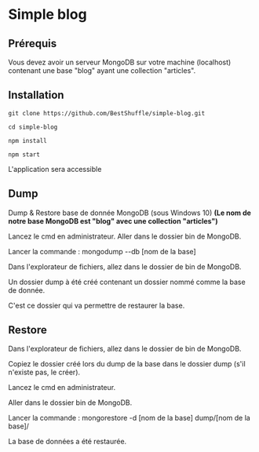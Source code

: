 
# Simple blog

## Prérequis

Vous devez avoir un serveur MongoDB sur votre machine (localhost) contenant une base "blog" ayant une collection "articles".

## Installation

    git clone https://github.com/BestShuffle/simple-blog.git

    cd simple-blog

    npm install

    npm start

L'application sera accessible 

## Dump

Dump & Restore base de donnée MongoDB (sous Windows 10)
**(Le nom de notre base MongoDB est "blog" avec une collection "articles")**
  
Lancez le cmd en administrateur.
Aller dans le dossier bin de MongoDB.

Lancer la commande : mongodump --db [nom de la base]

Dans l'explorateur de fichiers, allez dans le dossier de bin de MongoDB.

Un dossier dump à été créé contenant un dossier nommé comme la base de donnée.

C'est ce dossier qui va permettre de restaurer la base.

## Restore

Dans l'explorateur de fichiers, allez dans le dossier de bin de MongoDB.

Copiez le dossier créé lors du dump de la base dans le dossier dump (s'il n'existe pas, le créer).

Lancez le cmd en administrateur.

Aller dans le dossier bin de MongoDB.

Lancer la commande : mongorestore -d [nom de la base] dump/[nom de la base]/

La base de données a été restaurée.

